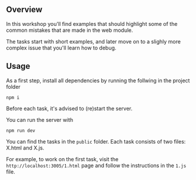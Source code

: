 

## Overview

In this workshop you'll find examples that should highlight some
of the common mistakes that are made in the web module.

The tasks start with short examples, and later move on to a
slighly more complex issue that you'll learn how to debug.

## Usage

As a first step, install all dependencies by running the follwing in the project folder
```
npm i
```

Before each task, it's advised to (re)start the server.

You can run the server with
```
npm run dev
```

You can find the tasks in the `public` folder. Each task consists of two files: X.html and X.js.

For example, to work on the first task, visit the `http://localhost:3005/1.html` page and follow the instructions in the `1.js` file.
